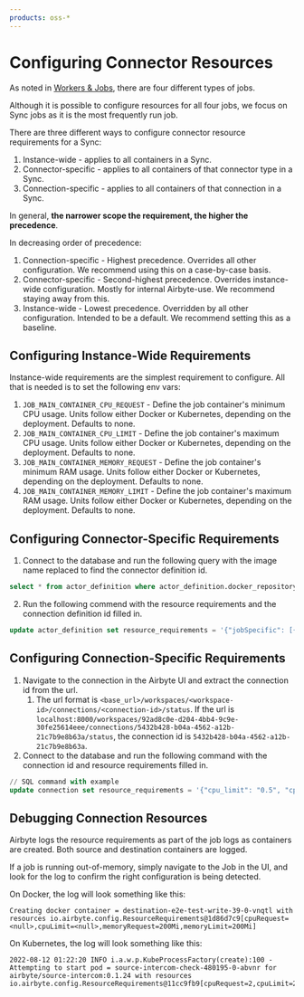 ```yaml
---
products: oss-*
---
```


# Configuring Connector Resources

As noted in [Workers & Jobs](../understanding-airbyte/jobs.md), there are four different types of jobs.

Although it is possible to configure resources for all four jobs, we focus on Sync jobs as it is the most frequently run job.

There are three different ways to configure connector resource requirements for a Sync:
1. Instance-wide - applies to all containers in a Sync.
2. Connector-specific - applies to all containers of that connector type in a Sync.
3. Connection-specific - applies to all containers of that connection in a Sync.

In general, **the narrower scope the requirement, the higher the precedence**.

In decreasing order of precedence:
1. Connection-specific - Highest precedence. Overrides all other configuration. We recommend using this on a case-by-case basis.
2. Connector-specific - Second-highest precedence. Overrides instance-wide configuration. Mostly for internal Airbyte-use. We recommend staying away from this.
3. Instance-wide - Lowest precedence. Overridden by all other configuration. Intended to be a default. We recommend setting this as a baseline.

## Configuring Instance-Wide Requirements

Instance-wide requirements are the simplest requirement to configure. All that is needed is to set the following env vars:
1. `JOB_MAIN_CONTAINER_CPU_REQUEST` -  Define the job container's minimum CPU usage. Units follow either Docker or Kubernetes, depending on the deployment. Defaults to none.
2. `JOB_MAIN_CONTAINER_CPU_LIMIT` - Define the job container's maximum CPU usage. Units follow either Docker or Kubernetes, depending on the deployment. Defaults to none.
3. `JOB_MAIN_CONTAINER_MEMORY_REQUEST` - Define the job container's minimum RAM usage. Units follow either Docker or Kubernetes, depending on the deployment. Defaults to none.
4. `JOB_MAIN_CONTAINER_MEMORY_LIMIT` - Define the job container's maximum RAM usage. Units follow either Docker or Kubernetes, depending on the deployment. Defaults to none.

## Configuring Connector-Specific Requirements

1. Connect to the database and run the following query with the image name replaced to find the connector definition id.
```sql
select * from actor_definition where actor_definition.docker_repository like '%<image-name>';
```
2. Run the following commend with the resource requirements and the connection definition id filled in.
```sql
update actor_definition set resource_requirements = '{"jobSpecific": [{"jobType": "sync", "resourceRequirements": {"cpu_limit": "0.5", "cpu_request": "0.5", "memory_limit": "500Mi", "memory_request": "500Mi"}}]}' where id = '<id-from-step-1>';
```

## Configuring Connection-Specific Requirements

1. Navigate to the connection in the Airbyte UI and extract the connection id from the url.
   1. The url format is `<base_url>/workspaces/<workspace-id>/connections/<connection-id>/status`.
      If the url is `localhost:8000/workspaces/92ad8c0e-d204-4bb4-9c9e-30fe25614eee/connections/5432b428-b04a-4562-a12b-21c7b9e8b63a/status`,
      the connection id is `5432b428-b04a-4562-a12b-21c7b9e8b63a`.
2. Connect to the database and run the following command with the connection id and resource requirements filled in.
```sql
// SQL command with example
update connection set resource_requirements = '{"cpu_limit": "0.5", "cpu_request": "0.5", "memory_limit": "500Mi", "memory_request": "500Mi"}' where id = '<id-from-step-1>';
```

## Debugging Connection Resources

Airbyte logs the resource requirements as part of the job logs as containers are created. Both source and destination containers are logged.

If a job is running out-of-memory, simply navigate to the Job in the UI, and look for the log to confirm the right configuration is being detected.

On Docker, the log will look something like this:
```
Creating docker container = destination-e2e-test-write-39-0-vnqtl with resources io.airbyte.config.ResourceRequirements@1d86d7c9[cpuRequest=<null>,cpuLimit=<null>,memoryRequest=200Mi,memoryLimit=200Mi]
```

On Kubernetes, the log will look something like this:
```
2022-08-12 01:22:20 INFO i.a.w.p.KubeProcessFactory(create):100 - Attempting to start pod = source-intercom-check-480195-0-abvnr for airbyte/source-intercom:0.1.24 with resources io.airbyte.config.ResourceRequirements@11cc9fb9[cpuRequest=2,cpuLimit=2,memoryRequest=200Mi,memoryLimit=200Mi]
```
